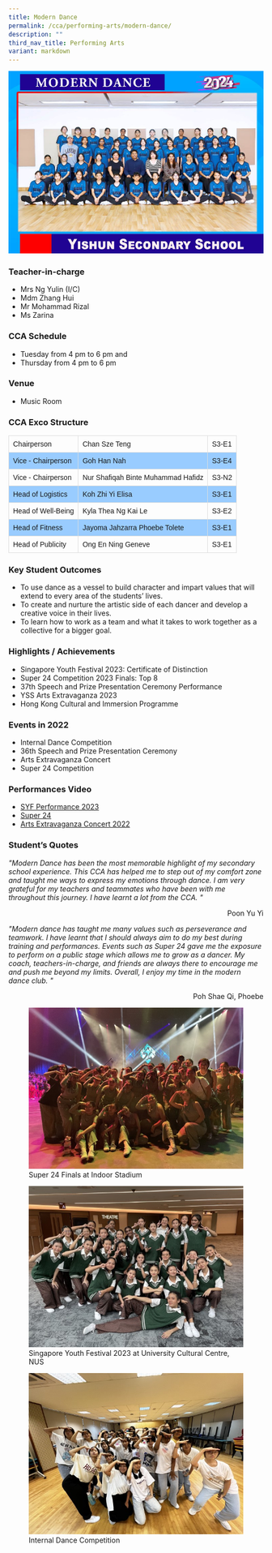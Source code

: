 ```yaml
---
title: Modern Dance
permalink: /cca/performing-arts/modern-dance/
description: ""
third_nav_title: Performing Arts
variant: markdown
---
```

![](/images/StudDevelopment/CCAs/PerformingArts/ModernDance/Modern_Dance_24.jpg)

### Teacher-in-charge
* Mrs Ng Yulin (I/C)
* Mdm Zhang Hui
* Mr Mohammad Rizal
* Ms Zarina

### CCA Schedule
* Tuesday from 4 pm to 6 pm and
* Thursday from 4 pm to 6 pm

### Venue
* Music Room

### CCA Exco Structure

<style>
table {
  font-family: arial, sans-serif;
  border-collapse: collapse;
  width: 100%;
}

td, th {
  border: 1px solid #dddddd;
  text-align: left;
  padding: 8px;
}

tr:nth-child(even) {
  background-color: #99ccff;
}
</style>


|  | |  |
| -------- | -------- | -------- |
| Chairperson     | Chan Sze Teng     | S3-E1    |
| Vice - Chairperson    | Goh Han Nah      | S3-E4   |
| Vice - Chairperson    | Nur Shafiqah Binte Muhammad Hafidz     | S3-N2  |
| Head of Logistics    | 	Koh Zhi Yi Elisa      | S3-E1  |
| Head of Well-Being    | Kyla Thea Ng Kai Le      | S3-E2  |
| Head of Fitness    | Jayoma Jahzarra Phoebe Tolete      | S3-E1  |
| Head of Publicity    | Ong En Ning Geneve      | S3-E1  |


### Key Student Outcomes

* To use dance as a vessel to build character and impart values that will extend to every area of the students’ lives.
* To create and nurture the artistic side of each dancer and develop a creative voice in their lives.
* To learn how to work as a team and what it takes to work together as a collective for a bigger goal.

### Highlights / Achievements

* Singapore Youth Festival 2023: Certificate of Distinction
* Super 24 Competition 2023 Finals: Top 8 
* 37th Speech and Prize Presentation Ceremony Performance
* YSS Arts Extravaganza 2023
* Hong Kong Cultural and Immersion Programme


### Events in 2022

* Internal Dance Competition
* 36th Speech and Prize Presentation Ceremony
* Arts Extravaganza Concert
* Super 24 Competition

### Performances Video

* [SYF Performance 2023](https://youtu.be/yWrNfyERd6s)
* [Super 24](https://youtu.be/kimEIwDD2Iw)
* [Arts Extravaganza Concert 2022](https://youtu.be/F8NTEbUV2K4)

### Student’s Quotes

*"Modern Dance has been the most memorable highlight of my secondary school experience. This CCA has helped me to step out of my comfort zone and taught me ways to express my emotions through dance. I am very grateful for my teachers and teammates who have been with me throughout this journey. I have learnt a lot from the CCA. "*
<div style="text-align:right">Poon Yu Yi</div>

*"Modern dance has taught me many values such as perseverance and teamwork. I have learnt that I should always aim to do my best during training and performances. Events such as Super 24 gave me the exposure to perform on a public stage which allows me to grow as a dancer. My coach, teachers-in-charge, and friends are always there to encourage me and push me beyond my limits. Overall, I enjoy my time in the modern dance club. "*

<div style="text-align:right">Poh Shae Qi, Phoebe</div>

<figure><img src="/images/StudDevelopment/CCAs/PerformingArts/ModernDance/2023/super%2024%20finals%20at%20indoor%20stadium.jpg"><figcaption>Super 24 Finals at Indoor Stadium</figcaption></figure>

<figure><img src="/images/StudDevelopment/CCAs/PerformingArts/ModernDance/2023/singapore%20youth%20festival%202023%20at%20university%20cultural%20centre,%20nus.jpg"><figcaption>Singapore Youth Festival 2023 at University Cultural Centre, NUS</figcaption></figure>

<figure><img src="/images/StudDevelopment/CCAs/PerformingArts/ModernDance/2023/internal%20dance%20competition.jpg"><figcaption>Internal Dance Competition</figcaption></figure>